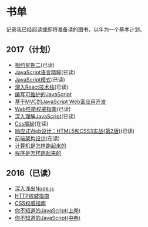 # 书单
记录我已经阅读或即将准备读的图书，以年为一个基本计划。

## 2017（计划）
* [相约星期二](https://book.douban.com/subject/2194123/)(已读)
* [JavaScript语言精粹](https://book.douban.com/subject/11874748/)(已读)
* [JavaScript模式](https://book.douban.com/subject/11506062/)(已读)
* [深入React技术栈](https://book.douban.com/subject/26918038/)(已读)
* [编写可维护的JavaScript](https://book.douban.com/subject/21792530/)
* [基于MVC的JavaScript Web富应用开发](https://book.douban.com/subject/10733304/)
* [Web性能权威指南](https://book.douban.com/subject/25856314/)(已读)
* [深入理解JavaScript](https://book.douban.com/subject/26697422/)(已读)
* [Css揭秘](https://book.douban.com/subject/26745943/)(在读)
* [响应式Web设计：HTML5和CSS3实战(第2版)](http://www.ituring.com.cn/book/1817)(已读)
* [前端架构设计](https://book.douban.com/subject/27019706/)(在读)
* [计算机是怎样跑起来的](http://www.ituring.com.cn/book/1139)
* [程序是怎样跑起来的](http://www.ituring.com.cn/book/1136)

## 2016（已读）
* [深入浅出Node.js](https://book.douban.com/subject/25768396/)
* [HTTP权威指南](https://book.douban.com/subject/10746113/)
* [CSS权威指南](https://book.douban.com/subject/2308234/)
* [你不知道的JavaScript(上卷)](https://book.douban.com/subject/26351021/)
* [你不知道的JavaScript(中卷)](https://book.douban.com/subject/26854244/)
